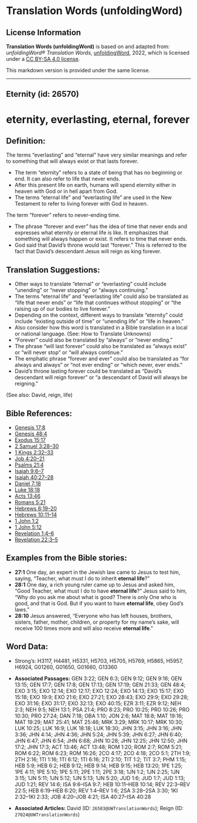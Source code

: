 # Translation Words (unfoldingWord)

## License Information

**Translation Words (unfoldingWord)** is based on and adapted from: _unfoldingWord® Translation Words_, [unfoldingWord](https://unfoldingword.org/utw), 2022, which is licensed under a [CC BY-SA 4.0 license](https://creativecommons.org/licenses/by-sa/4.0/legalcode.en).

This markdown version is provided under the same license.



--------------------------------

## Eternity (id: 26570)

eternity, everlasting, eternal, forever
=======================================

Definition:
-----------

The terms “everlasting” and “eternal” have very similar meanings and refer to something that will always exist or that lasts forever.

* The term “eternity” refers to a state of being that has no beginning or end. It can also refer to life that never ends.
* After this present life on earth, humans will spend eternity either in heaven with God or in hell apart from God.
* The terms “eternal life” and “everlasting life” are used in the New Testament to refer to living forever with God in heaven.

The term “forever” refers to never\-ending time.

* The phrase “forever and ever” has the idea of time that never ends and expresses what eternity or eternal life is like. It emphasizes that something will always happen or exist. It refers to time that never ends.
* God said that David’s throne would last “forever.” This is referred to the fact that David’s descendant Jesus will reign as king forever.

Translation Suggestions:
------------------------

* Other ways to translate “eternal” or “everlasting” could include “unending” or “never stopping” or “always continuing.”
* The terms “eternal life” and “everlasting life” could also be translated as “life that never ends” or “life that continues without stopping” or “the raising up of our bodies to live forever.”
* Depending on the context, different ways to translate “eternity” could include “existing outside of time” or “unending life” or “life in heaven.”
* Also consider how this word is translated in a Bible translation in a local or national language. (See: How to Translate Unknowns)
* “Forever” could also be translated by “always” or “never ending.”
* The phrase “will last forever” could also be translated as “always exist” or “will never stop” or “will always continue.”
* The emphatic phrase “forever and ever” could also be translated as “for always and always” or “not ever ending” or “which never, ever ends.”
* David’s throne lasting forever could be translated as “David’s descendant will reign forever” or “a descendant of David will always be reigning.”

(See also: David, reign, life)

Bible References:
-----------------

* [Genesis 17:8](https://ref.ly/Gen17:8)
* [Genesis 48:4](https://ref.ly/Gen48:4)
* [Exodus 15:17](https://ref.ly/Exod15:17)
* [2 Samuel 3:28–30](https://ref.ly/2Sam3:28-2Sam3:30)
* [1 Kings 2:32–33](https://ref.ly/1Kgs2:32-1Kgs2:33)
* [Job 4:20–21](https://ref.ly/Job4:20-Job4:21)
* [Psalms 21:4](https://ref.ly/Ps21:4)
* [Isaiah 9:6–7](https://ref.ly/Isa9:6-Isa9:7)
* [Isaiah 40:27–28](https://ref.ly/Isa40:27-Isa40:28)
* [Daniel 7:18](https://ref.ly/Dan7:18)
* [Luke 18:18](https://ref.ly/Luke18:18)
* [Acts 13:46](https://ref.ly/Acts13:46)
* [Romans 5:21](https://ref.ly/Rom5:21)
* [Hebrews 6:19–20](https://ref.ly/Heb6:19-Heb6:20)
* [Hebrews 10:11–14](https://ref.ly/Heb10:11-Heb10:14)
* [1 John 1:2](https://ref.ly/1John1:2)
* [1 John 5:12](https://ref.ly/1John5:12)
* [Revelation 1:4–6](https://ref.ly/Rev1:4-Rev1:6)
* [Revelation 22:3–5](https://ref.ly/Rev22:3-Rev22:5)

Examples from the Bible stories:
--------------------------------

* **27:1** One day, an expert in the Jewish law came to Jesus to test him, saying, “Teacher, what must I do to inherit **eternal life**?”
* **28:1** One day, a rich young ruler came up to Jesus and asked him, “Good Teacher, what must I do to have **eternal life**?” Jesus said to him, “Why do you ask me about what is good? There is only One who is good, and that is God. But if you want to have **eternal life**, obey God’s laws.”
* **28:10** Jesus answered, “Everyone who has left houses, brothers, sisters, father, mother, children, or property for my name’s sake, will receive 100 times more and will also receive **eternal life**.”

Word Data:
----------

* Strong’s: H3117, H4481, H5331, H5703, H5705, H5769, H5865, H5957, H6924, G01260, G01650, G01660, G13360

* **Associated Passages:** GEN 3:22; GEN 6:3; GEN 9:12; GEN 9:16; GEN 13:15; GEN 17:7; GEN 17:8; GEN 17:13; GEN 17:19; GEN 21:33; GEN 48:4; EXO 3:15; EXO 12:14; EXO 12:17; EXO 12:24; EXO 14:13; EXO 15:17; EXO 15:18; EXO 19:9; EXO 21:6; EXO 27:21; EXO 28:43; EXO 29:9; EXO 29:28; EXO 31:16; EXO 31:17; EXO 32:13; EXO 40:15; EZR 3:11; EZR 9:12; NEH 2:3; NEH 9:5; NEH 13:1; PSA 21:4; PRO 8:23; PRO 10:25; PRO 10:26; PRO 10:30; PRO 27:24; DAN 7:18; OBA 1:10; JON 2:6; MAT 18:8; MAT 19:16; MAT 19:29; MAT 25:41; MAT 25:46; MRK 3:29; MRK 10:17; MRK 10:30; LUK 10:25; LUK 16:9; LUK 18:18; LUK 18:30; JHN 3:15; JHN 3:16; JHN 3:36; JHN 4:14; JHN 4:36; JHN 5:24; JHN 5:39; JHN 6:27; JHN 6:40; JHN 6:47; JHN 6:54; JHN 6:68; JHN 10:28; JHN 12:25; JHN 12:50; JHN 17:2; JHN 17:3; ACT 13:46; ACT 13:48; ROM 1:20; ROM 2:7; ROM 5:21; ROM 6:22; ROM 6:23; ROM 16:26; 2CO 4:17; 2CO 4:18; 2CO 5:1; 2TH 1:9; 2TH 2:16; 1TI 1:16; 1TI 6:12; 1TI 6:16; 2TI 2:10; TIT 1:2; TIT 3:7; PHM 1:15; HEB 5:9; HEB 6:2; HEB 9:12; HEB 9:14; HEB 9:15; HEB 13:20; 1PE 1:25; 1PE 4:11; 1PE 5:10; 1PE 5:11; 2PE 1:11; 2PE 3:18; 1JN 1:2; 1JN 2:25; 1JN 3:15; 1JN 5:11; 1JN 5:12; 1JN 5:13; 1JN 5:20; JUD 1:6; JUD 1:7; JUD 1:13; JUD 1:21; REV 14:6; ISA 9:6–ISA 9:7; HEB 10:11–HEB 10:14; REV 22:3–REV 22:5; HEB 6:19–HEB 6:20; REV 1:4–REV 1:6; 2SA 3:28–2SA 3:30; 1KI 2:32–1KI 2:33; JOB 4:20–JOB 4:21; ISA 40:27–ISA 40:28
* **Associated Articles:** David (ID: `26503@UWTranslationWords`); Reign (ID: `27024@UWTranslationWords`)

